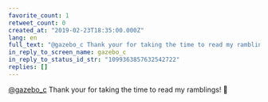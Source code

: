 ```yaml
---
favorite_count: 1
retweet_count: 0
created_at: "2019-02-23T18:35:00.000Z"
lang: en
full_text: "@gazebo_c Thank your for taking the time to read my ramblings! 🙏"
in_reply_to_screen_name: gazebo_c
in_reply_to_status_id_str: "1099363857632542722"
replies: []
---
```


[@gazebo_c](https://twitter.com/gazebo_c) Thank your for taking the time to read
my ramblings! 🙏

